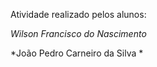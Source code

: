 Atividade realizado pelos alunos: 

*Wilson Francisco do Nascimento*

*João Pedro Carneiro da Silva *

